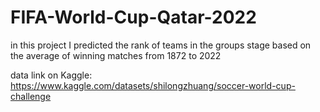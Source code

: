 # FIFA-World-Cup-Qatar-2022
in this project I predicted the rank of teams in the groups stage based on the average  of winning matches from 1872 to 2022

data link on Kaggle: https://www.kaggle.com/datasets/shilongzhuang/soccer-world-cup-challenge
